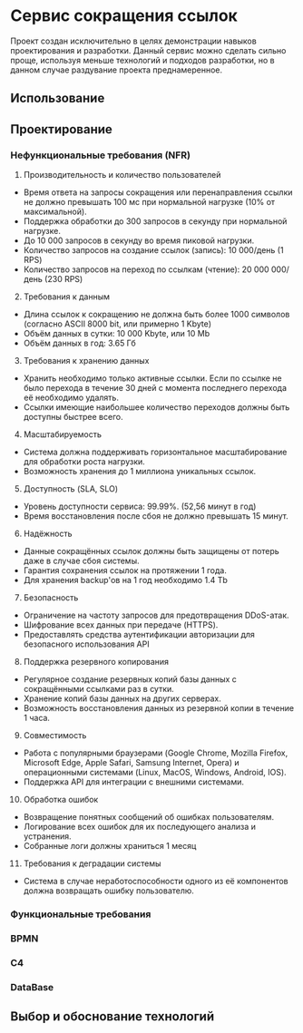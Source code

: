 # Сервис сокращения ссылок
Проект создан исключительно в целях демонстрации навыков проектирования и разработки.
Данный сервис можно сделать сильно проще, используя меньше технологий и подходов разработки, но в данном случае раздувание проекта преднамеренное.

## Использование

## Проектирование
### Нефункциональные требования (NFR)

1. Производительность и количество пользователей

* Время ответа на запросы сокращения или перенаправления ссылки не должно превышать 100 мс при нормальной нагрузке (10% от максимальной).
* Поддержка обработки до 300 запросов в секунду при нормальной нагрузке.
* До 10 000 запросов в секунду во время пиковой нагрузки.
* Количество запросов на создание ссылок (запись): 10 000/день (1 RPS)
* Количество запросов на переход по ссылкам (чтение): 20 000 000/день (230 RPS)

2. Требования к данным

* Длина ссылок к сокращению не должна быть более 1000 символов (согласно ASCII 8000 bit, или примерно 1 Kbyte)
* Объём данных в сутки: 10 000 Kbyte, или 10 Mb
* Объём данных в год: 3.65 Гб

3. Требования к хранению данных

* Хранить необходимо только активные ссылки. Если по ссылке не было перехода в течение 30 дней с момента последнего перехода её необходимо удалять.
* Ссылки имеющие наибольшее количество переходов должны быть доступны быстрее всего.

4. Масштабируемость

* Система должна поддерживать горизонтальное масштабирование для обработки роста нагрузки.
* Возможность хранения до 1 миллиона уникальных ссылок.

5. Доступность (SLA, SLO)

* Уровень доступности сервиса: 99.99%. (52,56 минут в год)
* Время восстановления после сбоя не должно превышать 15 минут.

6. Надёжность

* Данные сокращённых ссылок должны быть защищены от потерь даже в случае сбоя системы.
* Гарантия сохранения ссылок на протяжении 1 года.
* Для хранения backup'ов на 1 год необходимо 1.4 Tb 

7. Безопасность

* Ограничение на частоту запросов для предотвращения DDoS-атак.
* Шифрование всех данных при передаче (HTTPS).
* Предоставлять средства аутентификации авторизации для безопасного использования API 

8. Поддержка резервного копирования

* Регулярное создание резервных копий базы данных с сокращёнными ссылками раз в сутки.
* Хранение копий базы данных на других серверах.
* Возможность восстановления данных из резервной копии в течение 1 часа.

9. Совместимость

* Работа с популярными браузерами (Google Chrome, Mozilla Firefox, Microsoft Edge, Apple Safari, Samsung Internet, Opera) и операционными системами (Linux, MacOS, Windows, Android, IOS).
* Поддержка API для интеграции с внешними системами.

10. Обработка ошибок

* Возвращение понятных сообщений об ошибках пользователям.
* Логирование всех ошибок для их последующего анализа и устранения.
* Собранные логи должны храниться 1 месяц

11. Требования к деградации системы

* Система в случае неработоспособности одного из её компонентов должна возвращать ошибку пользователю.

### Функциональные требования

### BPMN

### C4

### DataBase

## Выбор и обоснование технологий
